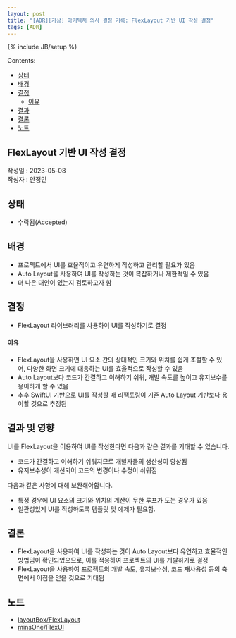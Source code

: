 ```yaml
---
layout: post
title: "[ADR][가상] 아키텍처 의사 결정 기록: FlexLayout 기반 UI 작성 결정"
tags: [ADR]
---
```

{% include JB/setup %}

Contents:

* [상태](#status)
* [배경](#context)
* [결정](#decisions)
  * [이유](#rationale)
* [결과](#consequences)
* [결론](#conclusion)
* [노트](#note)

## FlexLayout 기반 UI 작성 결정

작성일 : 2023-05-08  
작성자 : 안정민

<h2 id="status">상태</h2>

* 수락됨(Accepted)
  
<h2 id="context">배경</h2>

* 프로젝트에서 UI를 효율적이고 유연하게 작성하고 관리할 필요가 있음
* Auto Layout을 사용하여 UI를 작성하는 것이 복잡하거나 제한적일 수 있음
* 더 나은 대안이 있는지 검토하고자 함

<h2 id="decisions">결정</h2>

* FlexLayout 라이브러리를 사용하여 UI를 작성하기로 결정

<h4 id="rationale">이유</h4>

* FlexLayout을 사용하면 UI 요소 간의 상대적인 크기와 위치를 쉽게 조절할 수 있어, 다양한 화면 크기에 대응하는 UI를 효율적으로 작성할 수 있음
* Auto Layout보다 코드가 간결하고 이해하기 쉬워, 개발 속도를 높이고 유지보수를 용이하게 할 수 있음
* 추후 SwiftUI 기반으로 UI를 작성할 때 리팩토링이 기존 Auto Layout 기반보다 용이할 것으로 추정됨

<h2 id="consequences">결과 및 영향</h2>

UI를 FlexLayout을 이용하여 UI를 작성한다면 다음과 같은 결과를 기대할 수 있습니다.

* 코드가 간결하고 이해하기 쉬워지므로 개발자들의 생산성이 향상됨
* 유지보수성이 개선되어 코드의 변경이나 수정이 쉬워짐

다음과 같은 사항에 대해 보완해야합니다.

* 특정 경우에 UI 요소의 크기와 위치의 계산이 무한 루프가 도는 경우가 있음
* 일관성있게 UI를 작성하도록 템플릿 및 예제가 필요함.

<h2 id="conclusion">결론</h2>

* FlexLayout을 사용하여 UI를 작성하는 것이 Auto Layout보다 유연하고 효율적인 방법임이 확인되었으므로, 이를 적용하여 프로젝트의 UI를 개발하기로 결정
* FlexLayout을 사용하여 프로젝트의 개발 속도, 유지보수성, 코드 재사용성 등의 측면에서 이점을 얻을 것으로 기대됨

<h2 id="notes">노트</h2>

* [layoutBox/FlexLayout](https://github.com/layoutBox/FlexLayout)
* [minsOne/FlexUI](https://github.com/minsOne/FlexUI)